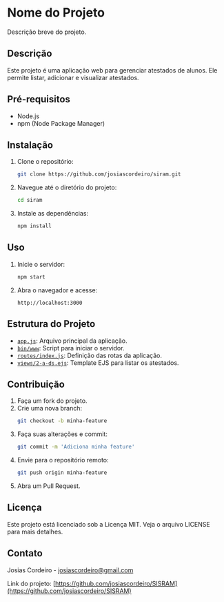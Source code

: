 # Nome do Projeto

Descrição breve do projeto.

## Descrição

Este projeto é uma aplicação web para gerenciar atestados de alunos. Ele permite listar, adicionar e visualizar atestados.

## Pré-requisitos

- Node.js
- npm (Node Package Manager)

## Instalação

1. Clone o repositório:
    ```sh
    git clone https://github.com/josiascordeiro/siram.git
    ```

2. Navegue até o diretório do projeto:
    ```sh
    cd siram
    ```

3. Instale as dependências:
    ```sh
    npm install
    ```

## Uso

1. Inicie o servidor:
    ```sh
    npm start
    ```

2. Abra o navegador e acesse:
    ```
    http://localhost:3000
    ```

## Estrutura do Projeto

- [`app.js`](command:_github.copilot.openRelativePath?%5B%7B%22scheme%22%3A%22file%22%2C%22authority%22%3A%22%22%2C%22path%22%3A%22%2FC%3A%2FUsers%2Fjosia%2FDropbox%2F9998877665554433221100%2Fapp.js%22%2C%22query%22%3A%22%22%2C%22fragment%22%3A%22%22%7D%2C%22aee11f68-c43d-4ff7-a1b9-83dbf81c3fa5%22%5D "c:\Users\josia\Dropbox\9998877665554433221100\app.js"): Arquivo principal da aplicação.
- [`bin/www`](command:_github.copilot.openRelativePath?%5B%7B%22scheme%22%3A%22file%22%2C%22authority%22%3A%22%22%2C%22path%22%3A%22%2FC%3A%2FUsers%2Fjosia%2FDropbox%2F9998877665554433221100%2Fbin%2Fwww%22%2C%22query%22%3A%22%22%2C%22fragment%22%3A%22%22%7D%2C%22aee11f68-c43d-4ff7-a1b9-83dbf81c3fa5%22%5D "c:\Users\josia\Dropbox\9998877665554433221100\bin\www"): Script para iniciar o servidor.
- [`routes/index.js`](command:_github.copilot.openRelativePath?%5B%7B%22scheme%22%3A%22file%22%2C%22authority%22%3A%22%22%2C%22path%22%3A%22%2FC%3A%2FUsers%2Fjosia%2FDropbox%2F9998877665554433221100%2Froutes%2Findex.js%22%2C%22query%22%3A%22%22%2C%22fragment%22%3A%22%22%7D%2C%22aee11f68-c43d-4ff7-a1b9-83dbf81c3fa5%22%5D "c:\Users\josia\Dropbox\9998877665554433221100\routes\index.js"): Definição das rotas da aplicação.
- [`views/2-a-ds.ejs`](command:_github.copilot.openRelativePath?%5B%7B%22scheme%22%3A%22file%22%2C%22authority%22%3A%22%22%2C%22path%22%3A%22%2FC%3A%2FUsers%2Fjosia%2FDropbox%2F9998877665554433221100%2Fviews%2F2-a-ds.ejs%22%2C%22query%22%3A%22%22%2C%22fragment%22%3A%22%22%7D%2C%22aee11f68-c43d-4ff7-a1b9-83dbf81c3fa5%22%5D "c:\Users\josia\Dropbox\9998877665554433221100\views\2-a-ds.ejs"): Template EJS para listar os atestados.

## Contribuição

1. Faça um fork do projeto.
2. Crie uma nova branch:
    ```sh
    git checkout -b minha-feature
    ```
3. Faça suas alterações e commit:
    ```sh
    git commit -m 'Adiciona minha feature'
    ```
4. Envie para o repositório remoto:
    ```sh
    git push origin minha-feature
    ```
5. Abra um Pull Request.

## Licença

Este projeto está licenciado sob a Licença MIT. Veja o arquivo LICENSE para mais detalhes.

## Contato

Josias Cordeiro - [josiascordeiro@gmail.com](mailto:josiascordeiro@gmail.com)

Link do projeto: [https://github.com/josiascordeiro/SISRAM](https://github.com/josiascordeiro/SISRAM)